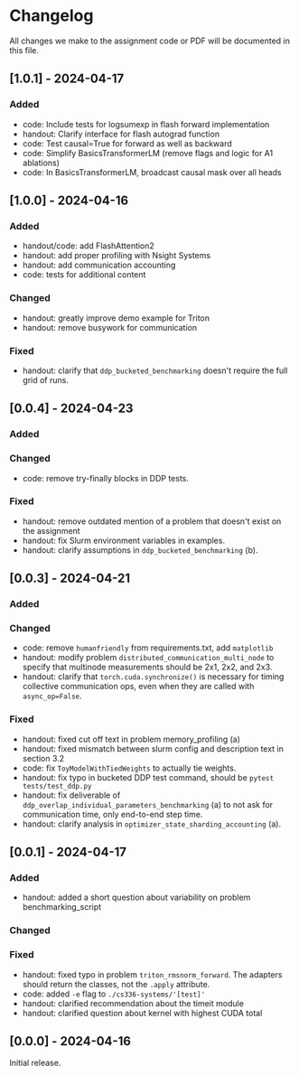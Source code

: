 # Changelog

All changes we make to the assignment code or PDF will be documented in this file.


## [1.0.1] - 2024-04-17
### Added
- code: Include tests for logsumexp in flash forward implementation
- handout: Clarify interface for flash autograd function
- code: Test causal=True for forward as well as backward
- code: Simplify BasicsTransformerLM (remove flags and logic for A1 ablations)
- code: In BasicsTransformerLM, broadcast causal mask over all heads

## [1.0.0] - 2024-04-16

### Added
- handout/code: add FlashAttention2
- handout: add proper profiling with Nsight Systems
- handout: add communication accounting
- code: tests for additional content

### Changed
- handout: greatly improve demo example for Triton
- handout: remove busywork for communication

### Fixed

- handout: clarify that `ddp_bucketed_benchmarking` doesn't require the full
  grid of runs.

## [0.0.4] - 2024-04-23

### Added

### Changed

- code: remove try-finally blocks in DDP tests.

### Fixed

- handout: remove outdated mention of a problem that doesn't exist on the assignment
- handout: fix Slurm environment variables in examples.
- handout: clarify assumptions in `ddp_bucketed_benchmarking` (b).

## [0.0.3] - 2024-04-21

### Added

### Changed

- code: remove `humanfriendly` from requirements.txt, add `matplotlib`
- handout: modify problem `distributed_communication_multi_node` to specify that
  multinode measurements should be 2x1, 2x2, and 2x3.
- handout: clarify that `torch.cuda.synchronize()` is necessary for timing
  collective communication ops, even when they are called with `async_op=False`.

### Fixed

- handout: fixed cut off text in problem memory_profiling (a)
- handout: fixed mismatch between slurm config and description text in section 3.2
- code: fix `ToyModelWithTiedWeights` to actually tie weights.
- handout: fix typo in bucketed DDP test command, should be `pytest tests/test_ddp.py` 
- handout: fix deliverable of `ddp_overlap_individual_parameters_benchmarking`
  (a) to not ask for communication time, only end-to-end step time.
- handout: clarify analysis in `optimizer_state_sharding_accounting` (a).

## [0.0.1] - 2024-04-17

### Added

- handout: added a short question about variability on problem benchmarking_script

### Changed

### Fixed

- handout: fixed typo in problem `triton_rmsnorm_forward`. The adapters should
  return the classes, not the `.apply` attribute.
- code: added `-e` flag to `./cs336-systems/'[test]'`
- handout: clarified recommendation about the timeit module
- handout: clarified question about kernel with highest CUDA total

## [0.0.0] - 2024-04-16

Initial release.
